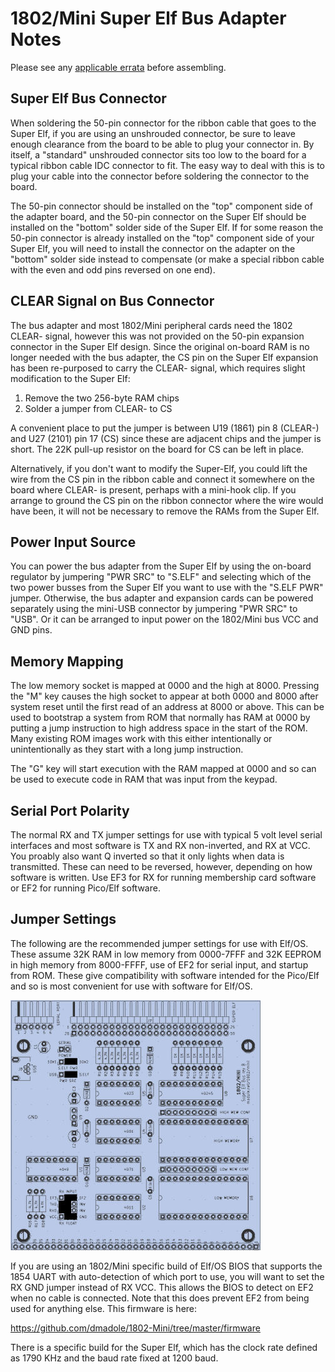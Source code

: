 # 1802/Mini Super Elf Bus Adapter Notes

Please see any [applicable errata](https://github.com/dmadole/1802-Mini-Processor/tree/main/notes) before assembling.

## Super Elf Bus Connector

When soldering the 50-pin connector for the ribbon cable that goes to the Super Elf, if you are using an unshrouded connector, be sure to leave enough clearance from the board to be able to plug your connector in. By itself, a "standard" unshrouded connector sits too low to the board for a typical ribbon cable IDC connector to fit. The easy way to deal with this is to plug your cable into the connector before soldering the connector to the board.

The 50-pin connector should be installed on the "top" component side of the adapter board, and the 50-pin connector on the Super Elf should be installed on the "bottom" solder side of the Super Elf. If for some reason the 50-pin connector is already installed on the "top" component side of your Super Elf, you will need to install the connector on the adapter on the "bottom" solder side instead to compensate (or make a special ribbon cable with the even and odd pins reversed on one end).

## CLEAR Signal on Bus Connector

The bus adapter and most 1802/Mini peripheral cards need the 1802 CLEAR- signal, however this was not provided on the 50-pin expansion connector in the Super Elf design. Since the original on-board RAM is no longer needed with the bus adapter, the CS pin on the Super Elf expansion has been re-purposed to carry the CLEAR- signal, which requires slight modification to the Super Elf:

1. Remove the two 256-byte RAM chips
2. Solder a jumper from CLEAR- to CS

A convenient place to put the jumper is between U19 (1861) pin 8 (CLEAR-) and U27 (2101) pin 17 (CS) since these are adjacent chips and the jumper is short. The 22K pull-up resistor on the board for CS can be left in place.

Alternatively, if you don't want to modify the Super-Elf, you could lift the wire from the  CS pin in the ribbon cable and connect it somewhere on the board where CLEAR- is present, perhaps with a mini-hook clip. If you arrange to ground the CS pin on the ribbon connector where the wire would have been, it will not be necessary to remove the RAMs from the Super Elf. 

## Power Input Source

You can power the bus adapter from the Super Elf by using the on-board regulator by jumpering "PWR SRC" to "S.ELF" and selecting which of the two power busses from the Super Elf you want to use with the "S.ELF PWR" jumper. Otherwise, the bus adapter and expansion cards can be powered separately using the mini-USB connector by jumpering "PWR SRC" to "USB". Or it can be arranged to input power on the 1802/Mini bus VCC and GND pins.

## Memory Mapping

The low memory socket is mapped at 0000 and the high at 8000. Pressing the "M" key causes the high socket to appear at both 0000 and 8000 after system reset until the first read of an address at 8000 or above. This can be used to bootstrap a system from ROM that normally has RAM at 0000 by putting a jump instruction to high address space in the start of the ROM. Many existing ROM images work with this either intentionally or unintentionally as they start with a long jump instruction.

The "G" key will start execution with the RAM mapped at 0000 and so can be used to execute code in RAM that was input from the keypad.

## Serial Port Polarity

The normal RX and TX jumper settings for use with typical 5 volt level serial interfaces and most software is TX and RX non-inverted, and RX at VCC. You proably also want Q inverted so that it only lights when data is transmitted. These can need to be reversed, however, depending on how software is written. Use EF3 for RX for running membership card software or EF2 for running Pico/Elf software.

## Jumper Settings

The following are the recommended jumper settings for use with Elf/OS. These assume 32K RAM in low memory from 0000-7FFF and 32K EEPROM in high memory from 8000-FFFF, use of EF2 for serial input, and startup from ROM. These give compatibility with software intended for the Pico/Elf and so is most convenient for use with software for Elf/OS.

![Super Elf Bus Adapter Jumpers](https://raw.githubusercontent.com/dmadole/1802-Mini-Super-Elf-Bus/main/photos/super-elf-bus-adapter-jumpers-elfos.jpg)

If you are using an 1802/Mini specific build of Elf/OS BIOS that supports the 1854 UART with auto-detection of which port to use, you will want to set the RX GND jumper instead of RX VCC. This allows the BIOS to detect on EF2 when no cable is connected. Note that this does prevent EF2 from being used for anything else. This firmware is here:

https://github.com/dmadole/1802-Mini/tree/master/firmware

There is a specific build for the Super Elf, which has the clock rate defined as 1790 KHz and the baud rate fixed at 1200 baud.

